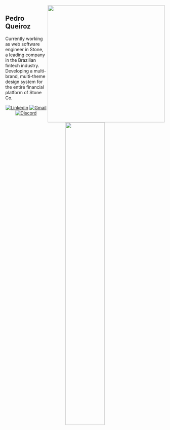 <img align="right" src="https://user-images.githubusercontent.com/54639269/90529186-cf007f80-e149-11ea-81c1-619a2ff92183.png" width="370"/>

## Pedro Queiroz

Currently working as web software engineer in Stone, a leading company in the Brazilian fintech industry. Developing a multi-brand, multi-theme design system for the entire financial platform of Stone Co.

<div align="center">

<a href="https://www.linkedin.com/in/pmqueiroz/"><img src="https://img.shields.io/badge/-pmqueiroz-blue?style=for-the-badge&logo=Linkedin&logoColor=white&link=https://www.linkedin.com/in/pmqueiroz/" alt="Linkedin"/></a>
<a href="mailto:contact@pmqueiroz.dev"><img src="https://img.shields.io/badge/-contact@pmqueiroz.dev-c14438?style=for-the-badge&logo=Gmail&logoColor=white&link=mailto:contact@pmqueiroz.dev" alt="Gmail"/></a>
<a href="discord://"><img src="https://img.shields.io/badge/-peamqueiroz-%237289DA?style=for-the-badge&logo=Discord&logoColor=white&link=discord://" alt="Discord"/></a>
  
<!--
<a href="https://app.rocketseat.com.br/me/pedro-queiroz-1566986867"><img src="https://img.shields.io/badge/-Pedro%20Queiroz-%239466FF?style=for-the-badge&logo=data:image/png;base64,iVBORw0KGgoAAAANSUhEUgAAABAAAAAQCAMAAAAoLQ9TAAAALVBMVEVHcExxWsF0XMJzXMJxWcFsUsD///9jRrzY0u6Xh9Gsn9n39fyMecy0qd2bjNJWBT0WAAAABHRSTlMA2Do606wF2QAAAGlJREFUGJVdj1cWwCAIBLEsRU3uf9xobDH8+GZwUYi8i6ucJwrxKE+7D0G9Q4vlYqtmCSjndr4CgCgzlyFgfKfKCVO0LrPKjmiqMxGXkJwNnXskqWG+1oSM+BSwD8f29YLNjvx/OQrn+g99oQSoNmt3PgAAAABJRU5ErkJggg==" alt="Rocktseat"/></a>
-->

</div>

<!--
<a href="https://github.com/pmqueiroz/mask-wizard"><img align="left" src="https://github-readme-stats.vercel.app/api/pin/?username=pmqueiroz&repo=mask-wizard" alt="ReadMe Card"/></a>

<div align="right">

<br>
<br>

Currently working on a open source npm package that provides string masks in various formats (feel free to contribute)...
-->
  
<!--
Currently working on an appointment and schedules project made during the goStack Bootcamp, if you want to know more about this project click on the image aside.
-->
</div>


<!---
<a href="https://github.com/pmqueiroz/github-readme-stats">
  <img align="left" src="https://github-readme-stats.vercel.app/api?username=pmqueiroz&show_icons=true" />
</a>
-->

<p align="center">
  <a href="https://pmqueiroz.com/">
  <img width="49.5%" src="https://github-readme-streak-stats.herokuapp.com/?user=pmqueiroz&theme=tokyonight&hide_border=true" />
  </a>
</p>
<br>

